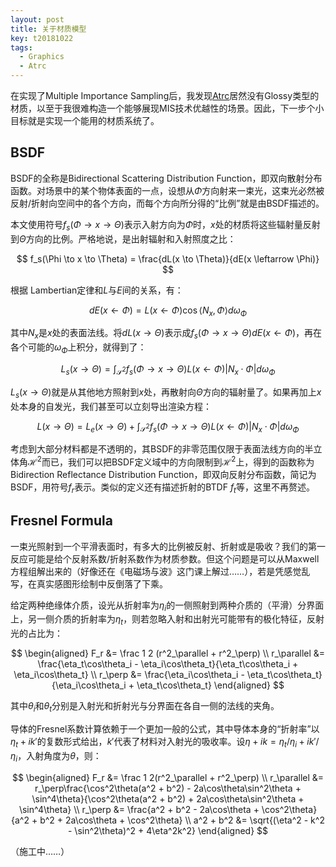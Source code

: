 ```yaml
---
layout: post
title: 关于材质模型
key: t20181022
tags:
  - Graphics
  - Atrc
---
```


在实现了Multiple Importance Sampling后，我发现[Atrc](https://github.com/AirGuanZ/Atrc)居然没有Glossy类型的材质，以至于我很难构造一个能够展现MIS技术优越性的场景。因此，下一步个小目标就是实现一个能用的材质系统了。

<!--more-->

## BSDF

BSDF的全称是Bidirectional Scattering Distribution Function，即双向散射分布函数。对场景中的某个物体表面的一点，设想从$\Phi$方向射来一束光，这束光必然被反射/折射向空间中的各个方向，而每个方向所分得的“比例”就是由BSDF描述的。

本文使用符号$f_s(\Phi \to x \to \Theta)$表示入射方向为$\Phi$时，$x$处的材质将这些辐射量反射到$\Theta$方向的比例。严格地说，是出射辐射和入射照度之比：

$$
f_s(\Phi \to x \to \Theta) = \frac{dL(x \to \Theta)}{dE(x \leftarrow \Phi)}
$$

根据 Lambertian定律和$L$与$E$间的关系，有：

$$
dE(x\leftarrow\Phi) = L(x\leftarrow\Phi)\cos\langle N_x, \Phi\rangle d\omega_\Phi
$$

其中$N_x$是$x$处的表面法线。将$dL(x \to \Theta)$表示成$f_s(\Phi \to x \to \Theta)dE(x \leftarrow \Phi)$，再在各个可能的$\omega_\Phi$上积分，就得到了：

$$
L_s(x \to \Theta) = \int_{\mathcal S^2}f_s(\Phi \to x \to \Theta)L(x \leftarrow \Phi)|N_x\cdot\Phi|d\omega_\Phi
$$

$L_s(x \to \Theta)$就是从其他地方照射到$x$处，再散射向$\Theta$方向的辐射量了。如果再加上$x$处本身的自发光，我们甚至可以立刻导出渲染方程：

$$
L(x \to \Theta) = L_e(x \to \Theta) + \int_{\mathcal S^2}f_s(\Phi \to x \to \Theta)L(x \leftarrow \Phi)|N_x\cdot\Phi|d\omega_\Phi
$$

考虑到大部分材料都是不透明的，其BSDF的非零范围仅限于表面法线方向的半立体角$\mathcal H^2$而已，我们可以把BSDF定义域中的方向限制到$\mathcal H^2$上，得到的函数称为Bidirection Reflectance Distribution Function，即双向反射分布函数，简记为BSDF，用符号$f_r$表示。类似的定义还有描述折射的BTDF $f_t$等，这里不再赘述。

## Fresnel Formula

一束光照射到一个平滑表面时，有多大的比例被反射、折射或是吸收？我们的第一反应可能是给个反射系数/折射系数作为材质参数。但这个问题是可以从Maxwell方程组解出来的（好像还在《电磁场与波》这门课上解过……），若是凭感觉乱写，在真实感图形绘制中反倒落了下乘。

给定两种绝缘体介质，设光从折射率为$\eta_i$的一侧照射到两种介质的（平滑）分界面上，另一侧介质的折射率为$\eta_t$，则若忽略入射和出射光可能带有的极化特征，反射光的占比为：

$$
\begin{aligned}
	F_r &= \frac 1 2 (r^2_\parallel + r^2_\perp) \\
	r_\parallel &= \frac{\eta_t\cos\theta_i - \eta_i\cos\theta_t}{\eta_t\cos\theta_i + \eta_i\cos\theta_t} \\
	r_\perp &= \frac{\eta_i\cos\theta_i - \eta_t\cos\theta_t}{\eta_i\cos\theta_i + \eta_t\cos\theta_t}
\end{aligned}
$$

其中$\theta_i$和$\theta_t$分别是入射光和折射光与分界面在各自一侧的法线的夹角。

导体的Fresnel系数计算依赖于一个更加一般的公式，其中导体本身的“折射率”以$\eta_t + ik'$的复数形式给出，$k'$代表了材料对入射光的吸收率。设$\eta + ik = \eta_t/\eta_i + ik'/\eta_i$，入射角度为$\theta$，则：

$$
\begin{aligned}
	F_r &= \frac 1 2(r^2_\parallel + r^2_\perp) \\
	r_\parallel &= r_\perp\frac{\cos^2\theta(a^2 + b^2) - 2a\cos\theta\sin^2\theta + \sin^4\theta}{\cos^2\theta(a^2 + b^2) + 2a\cos\theta\sin^2\theta + \sin^4\theta} \\
	r_\perp &= \frac{a^2 + b^2 - 2a\cos\theta + \cos^2\theta}{a^2 + b^2 + 2a\cos\theta + \cos^2\theta} \\
	a^2 + b^2 &= \sqrt{(\eta^2 - k^2 - \sin^2\theta)^2 + 4\eta^2k^2}
\end{aligned}
$$

（施工中……）
